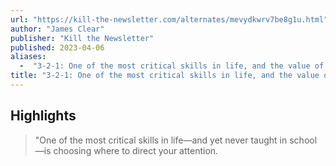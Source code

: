 ```yaml
---
url: "https://kill-the-newsletter.com/alternates/mevydkwrv7be8g1u.html"
author: "James Clear"
publisher: "Kill the Newsletter"
published: 2023-04-06
aliases:
  -  "3-2-1: One of the most critical skills in life, and the value of knowing yourself"
title: "3-2-1: One of the most critical skills in life, and the value of knowing yourself"
---
```


## Highlights
> "One of the most critical skills in life—and yet never taught in school—is choosing where to direct your attention.

